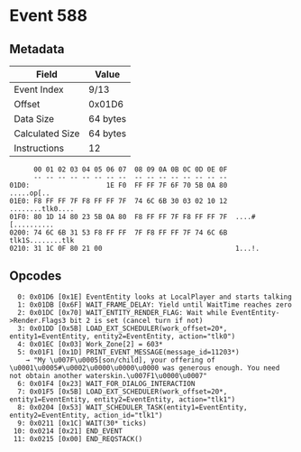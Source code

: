 # Event 588

## Metadata

| Field           | Value    |
|-----------------|----------|
| Event Index     | 9/13     |
| Offset          | 0x01D6   |
| Data Size       | 64 bytes |
| Calculated Size | 64 bytes |
| Instructions    | 12       |

```
      00 01 02 03 04 05 06 07  08 09 0A 0B 0C 0D 0E 0F
      -- -- -- -- -- -- -- --  -- -- -- -- -- -- -- --
01D0:                   1E F0  FF FF 7F 6F 70 5B 0A 80        .....op[..
01E0: F8 FF FF 7F F8 FF FF 7F  74 6C 6B 30 03 02 10 12  ........tlk0....
01F0: 80 1D 14 80 23 5B 0A 80  F8 FF FF 7F F8 FF FF 7F  ....#[..........
0200: 74 6C 6B 31 53 F8 FF FF  7F F8 FF FF 7F 74 6C 6B  tlk1S........tlk
0210: 31 1C 0F 80 21 00                                 1...!.          
```

## Opcodes

```
  0: 0x01D6 [0x1E] EventEntity looks at LocalPlayer and starts talking
  1: 0x01DB [0x6F] WAIT_FRAME_DELAY: Yield until WaitTime reaches zero
  2: 0x01DC [0x70] WAIT_ENTITY_RENDER_FLAG: Wait while EventEntity->Render.Flags3 bit 2 is set (cancel turn if not)
  3: 0x01DD [0x5B] LOAD_EXT_SCHEDULER(work_offset=20*, entity1=EventEntity, entity2=EventEntity, action="tlk0")
  4: 0x01EC [0x03] Work_Zone[2] = 603*
  5: 0x01F1 [0x1D] PRINT_EVENT_MESSAGE(message_id=11203*)
    → "My \u007F\u0005[son/child], your offering of \u0001\u0005#\u0002\u0000\u0000\u0000 was generous enough. You need not obtain another waterskin.\u007F1\u0000\u0007"
  6: 0x01F4 [0x23] WAIT_FOR_DIALOG_INTERACTION
  7: 0x01F5 [0x5B] LOAD_EXT_SCHEDULER(work_offset=20*, entity1=EventEntity, entity2=EventEntity, action="tlk1")
  8: 0x0204 [0x53] WAIT_SCHEDULER_TASK(entity1=EventEntity, entity2=EventEntity, action_id="tlk1")
  9: 0x0211 [0x1C] WAIT(30* ticks)
 10: 0x0214 [0x21] END_EVENT
 11: 0x0215 [0x00] END_REQSTACK()
```
